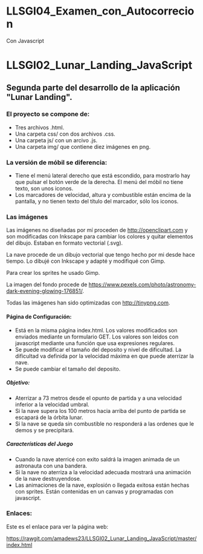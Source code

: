 # LLSGI04_Examen_con_Autocorrecion
Con Javascript
# LLSGI02_Lunar_Landing_JavaScript
## Segunda parte del desarrollo de la aplicación "Lunar Landing". 

### El proyecto se compone de:
* Tres archivos .html. 
* Una carpeta css/ con dos archivos .css.
* Una carpeta js/ con un arcivo .js. 
* Una carpeta img/ que contiene diez imágenes en png.

### La versión de móbil se diferencia:
 * Tiene el menú lateral derecho que está escondido, para mostrarlo hay que pulsar el botón verde de la derecha. El menú del móbil no tiene texto, son unos iconos.
* Los marcadores de velocidad, altura y combustible están encima de la pantalla, y no tienen texto del título del marcador, sólo los iconos.

### Las imágenes
Las imágenes no diseñadas por mí proceden de http://openclipart.com y son modificadas con Inkscape para cambiar los colores y quitar elementos del dibujo. Estaban en formato vectorial (.svg).

La nave procede de un dibujo vectorial que tengo hecho por mi desde hace tiempo. Lo dibujé con Inkscape y adapté y modifiqué con Gimp. 

Para crear los sprites he usado Gimp. 

La imagen del fondo procede de https://www.pexels.com/photo/astronomy-dark-evening-glowing-176851/. 

Todas las imágenes han sido optimizadas con http://tinypng.com.  

 
#### Página de Configuración:
* Está  en la misma página index.html. Los valores modificados son enviados mediante un formulario GET. Los valores son leidos con javascript mediante una función que usa expresiones regulares.
* Se puede modificar  el tamaño del deposito y nivel de dificultad. La dificultad va definida por la velocidad máxima en que puede aterrizar la nave.
* Se puede cambiar el tamaño del deposito.
##### Objetivo:
* Aterrizar a 73 metros desde el opunto de partida y a una velocidad inferior a la velocidad umbral.
* Si la nave supera los 100 metros hacia arriba del punto de partida se escapará de la órbita lunar.
* Si la nave se queda sin combustible no responderá a las ordenes que le demos y se precipitará.
##### Características del Juego  
* Cuando la nave aterricé con exito saldrá la imagen animada de un astronauta con una bandera.
* Si la nave no aterriza a la velocidad adecuada mostrará una animación de la nave destruyendose.
* Las animaciones de la nave, explosión o llegada exitosa están hechas con sprites. Están contenidas en un canvas y programadas con javascript.

### Enlaces:
Este es el enlace para ver la página web:
  
  https://rawgit.com/amadews23/LLSGI02_Lunar_Landing_JavaScript/master/index.html



